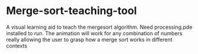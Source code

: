 # Merge-sort-teaching-tool

A visual learning aid to teach the mergesort algorithm. Need processing.pde installed to run. The animation will work for any combination of numbers really allowing the user to grasp how a merge sort works in different contexts

